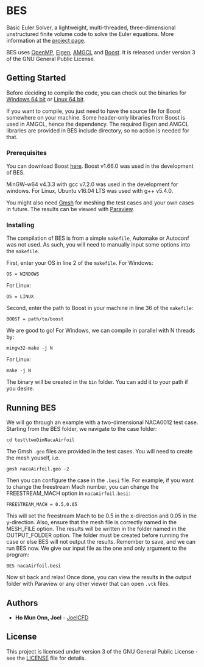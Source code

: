 # BES

Basic Euler Solver, a lightweight, multi-threaded, three-dimensional unstructured finite volume code to solve the Euler equations. More information at the [project page](https://joelcfd.com/projects/bes).

BES uses [OpenMP](http://www.openmp.org/), [Eigen](http://eigen.tuxfamily.org/), [AMGCL](http://amgcl.readthedocs.io/en/latest/) and [Boost](https://www.boost.org/). It is released under version 3 of the GNU General Public License.

## Getting Started

Before deciding to compile the code, you can check out the binaries for [Windows 64 bit](https://drive.google.com/file/d/18ypL0WMQS3lU-KcvVytyWhVVcTkJy6Wc/view?usp=sharing) or [Linux 64 bit](https://drive.google.com/file/d/1cmdQnNyyrQQPWLGCsQL1eveQEHHVDi9V/view?usp=sharing).

If you want to compile, you just need to have the source file for Boost somewhere on your machine. Some header-only libraries from Boost is used in AMGCL, hence the dependency. The required Eigen and AMGCL libraries are provided in BES include directory, so no action is needed for that.

### Prerequisites

You can download Boost [here](https://www.boost.org/users/history/). Boost v1.66.0 was used in the development of BES.

MinGW-w64 v4.3.3 with gcc v7.2.0 was used in the development for windows. For Linux, Ubuntu v16.04 LTS was used with g++ v5.4.0. 

You might also need [Gmsh](http://gmsh.info/) for meshing the test cases and your own cases in future. The results can be viewed with [Paraview](https://www.paraview.org/).

### Installing

The compilation of BES is from a simple `makefile`, Automake or Autoconf was not used. As such, you will need to manually input some options into the `makefile`.

First, enter your OS in line 2 of the `makefile`. For Windows:

```
OS = WINDOWS
```

For Linux:

```
OS = LINUX
```

Second, enter the path to Boost in your machine in line 36 of the `makefile`:

```
BOOST = path/to/boost
```

We are good to go! For Windows, we can compile in parallel with N threads by:

```
mingw32-make -j N
```

For Linux:

```
make -j N
```

The binary will be created in the `bin` folder. You can add it to your path if you desire.

## Running BES

We will go through an example with a two-dimensional NACA0012 test case. Starting from the BES folder, we navigate to the case folder:

```
cd test\twoDimNacaAirfoil
```

The Gmsh `.geo` files are provided in the test cases. You will need to create the mesh youself, i.e.

```
gmsh nacaAirfoil.geo -2
```

Then you can configure the case in the `.besi` file. For example, if you want to change the freestream Mach number, you can change the FREESTREAM_MACH option in `nacaAirfoil.besi`:

```
FREESTREAM_MACH = 0.5,0.05
```

This will set the freestream Mach to be 0.5 in the x-direction and 0.05 in the y-direction. Also, ensure that the mesh file is correctly named in the MESH_FILE option. The results will be written in the folder named in the OUTPUT_FOLDER option. The folder must be created before running the case or else BES will not output the results. Remember to save, and we can run BES now. We give our input file as the one and only argument to the program:

```
BES nacaAirfoil.besi
```

Now sit back and relax! Once done, you can view the results in the output folder with Paraview or any other viewer that can open `.vtk` files.

## Authors

* **Ho Mun Onn, Joel** - [JoelCFD](https://joelcfd.com/about)

## License

This project is licensed under version 3 of the GNU General Public License - see the [LICENSE](LICENSE) file for details.
